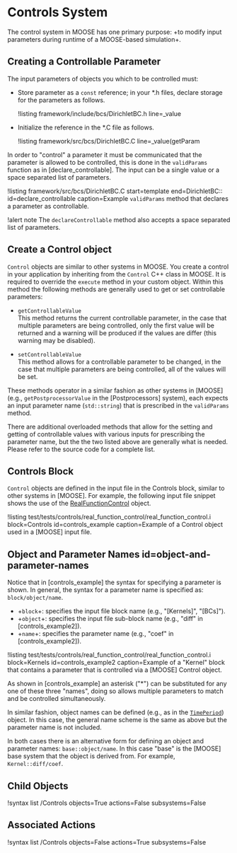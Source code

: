 # Controls System

The control system in MOOSE has one primary purpose: +to modify input parameters during runtime
of a MOOSE-based simulation+.

## Creating a Controllable Parameter

The input parameters of objects you which to be controlled must:

- Store parameter as a `const` reference; in your *.h files, declare storage for the parameters as
  follows.

  !listing framework/include/bcs/DirichletBC.h line=_value

- Initialize the reference in the *.C file as follows.

  !listing framework/src/bcs/DirichletBC.C line=_value(getParam

In order to "control" a parameter it must be communicated that the parameter is allowed to be
controlled, this is done in the `validParams` function as in [declare_controllable]. The input can
be a single value or a space separated list of parameters.

!listing framework/src/bcs/DirichletBC.C
         start=template
         end=DirichletBC::
         id=declare_controllable
         caption=Example `validParams` method that declares a parameter as controllable.

!alert note
The `declareControllable` method also accepts a space separated list of parameters.

## Create a Control object

`Control` objects are similar to other systems in MOOSE. You create a control in your application
by inheriting from the `Control` C++ class in MOOSE. It is required to override the `execute`
method in your custom object. Within this method the following methods are generally used to get
or set controllable parameters:

- `getControllableValue` <br>
  This method returns the current controllable parameter, in the case that multiple parameters are
  being controlled, only the first value will be returned and a warning will be produced if the
  values are differ (this warning may be disabled).

- `setControllableValue` <br>
  This method allows for a controllable parameter to be changed, in the case that multiple
  parameters are being controlled, all of the values will be set.

These methods operator in a similar fashion as
other systems in [MOOSE] (e.g., `getPostprocessorValue` in the [Postprocessors] system), each
expects an input parameter name (`std::string`) that is prescribed in the `validParams` method.

There are additional overloaded methods that allow for the setting and getting of controllable values
with various inputs for prescribing the parameter name, but the the two listed above are generally
what is needed.  Please refer to the source code for a complete list.

## Controls Block

`Control` objects are defined in the input file in the Controls block, similar to other systems
in [MOOSE]. For example, the following input file snippet shows the use of the
[RealFunctionControl](/RealFunctionControl.md) object.

!listing test/tests/controls/real_function_control/real_function_control.i
         block=Controls
         id=controls_example
         caption=Example of a Control object used in a [MOOSE] input file.

## Object and Parameter Names id=object-and-parameter-names

Notice that in [controls_example] the syntax for specifying a parameter is shown. In general,
the syntax for a parameter name is specified as: `block/object/name`.

- +`block`+: specifies the input file block name (e.g., "[Kernels]", "[BCs]").
- +`object`+: specifies the input file sub-block name (e.g., "diff" in [controls_example2]).
- +`name`+: specifies the parameter name (e.g., "coef" in [controls_example2]).

!listing test/tests/controls/real_function_control/real_function_control.i
         block=Kernels
         id=controls_example2
         caption=Example of a "Kernel" block that contains a parameter that is controlled via a
                 [MOOSE] Control object.

As shown in [controls_example] an asterisk ("*") can be substituted for any one of these three
"names", doing so allows multiple parameters to match and be controlled simultaneously.

In similar fashion, object names can be defined (e.g., as in the
[`TimePeriod`](/TimePeriod.md)) object. In this case, the general name scheme is the same
as above but the parameter name is not included.

In both cases there is an alternative form for defining an object and parameter names:
`base::object/name`. In this case "base" is the [MOOSE] base system that the object is derived from.
For example, `Kernel::diff/coef`.

## Child Objects

!syntax list /Controls objects=True actions=False subsystems=False

## Associated Actions

!syntax list /Controls objects=False actions=True subsystems=False
